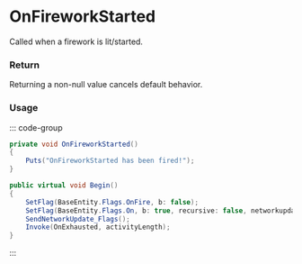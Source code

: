 # OnFireworkStarted
<Badge type="info" text="Firework"/><Badge type="danger" text="Carbon Compatible"/><Badge type="warning" text="Oxide Compatible"/>
Called when a firework is lit/started.

### Return
Returning a non-null value cancels default behavior.

### Usage
::: code-group
```csharp [Example]
private void OnFireworkStarted()
{
	Puts("OnFireworkStarted has been fired!");
}
```
```csharp [Source — Assembly-CSharp @ BaseFirework]
public virtual void Begin()
{
	SetFlag(BaseEntity.Flags.OnFire, b: false);
	SetFlag(BaseEntity.Flags.On, b: true, recursive: false, networkupdate: false);
	SendNetworkUpdate_Flags();
	Invoke(OnExhausted, activityLength);
}

```
:::
